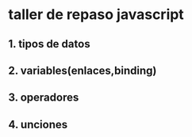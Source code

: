# taller de repaso javascript
## 1. tipos de datos
## 2. variables(enlaces,binding)
## 3. operadores
## 4. unciones
